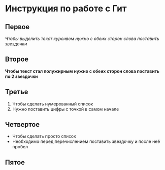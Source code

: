 # Инструкция по работе с Гит

## Первое
*Чтобы выделить текст курсивом нужно с обеих сторон слова поставить звездочки* 

## Второе
**Чтобы текст стал полужирным нужно с обеих сторон слова поставить по 2 звездочки**

## Третье
1. Чтобы сделать нумерованный список 
2. Нужно поставить цифры с точкой в самом начале 

## Четвертое
* Чтобы сделать просто список 
* Необходимо перед перечислением поставить звездочку и после неё пробел 

## Пятое